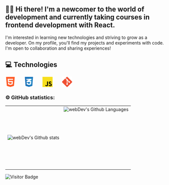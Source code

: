 

## :man_technologist: Hi there! I'm a newcomer to the world of development and currently taking courses in frontend development with React.
I'm interested in learning new technologies and striving to grow as a developer. On my profile, you'll find my projects and experiments with code.
I'm open to collaboration and sharing experiences!


## 💻 Technologies
<div style="display: flex"> 
   <img align="left" src="https://github.com/chezee4/chezee4/blob/main/img/html.png" alt="HTML 5" width="32px">
   <img align="left"src="https://github.com/chezee4/chezee4/blob/main/img/css.png" title="CSS" alt="CSS 3" width="26px" style="margin-left: 30px;">
   <img align="left" src="https://github.com/chezee4/chezee4/blob/main/img/js.png" title="JS" alt="JS" width="32px" style="margin-left: 30px;">
   <img align="left" src="https://github.com/chezee4/chezee4/blob/main/img/git.png" title="Git" alt="Git" width="32px" style="margin-left: 30px;">
</div>

### ⚙️ GitHub statistics:

<table>
  <tr>
    <td>
      <img align="left" src="http://github-readme-streak-stats.herokuapp.com?user=chezee4&theme=dark&background=000000" alt="webDev's Github stats" />
    </td>
    <td>
      <img height="195px" align="right" alt="webDev's Github Languages" src="https://github-readme-stats-sigma-five.vercel.app/api/top-langs/?username=chezee4=compact&theme=vision-friendly-dark" />
    </td>
  </tr>
</table>

![Visitor Badge](https://visitor-badge.laobi.icu/badge?page_id=chezee4)

